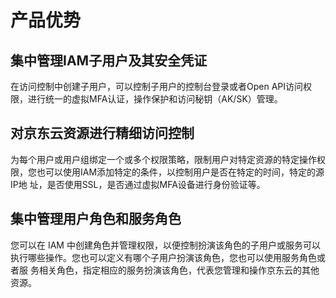 # 产品优势
## 集中管理IAM子用户及其安全凭证
 在访问控制中创建子用户，可以控制子用户的控制台登录或者Open API访问权限，进行统一的虚拟MFA认证，操作保护和访问秘钥（AK/SK）管理。
 ## 对京东云资源进行精细访问控制
 为每个用户或用户组绑定一个或多个权限策略，限制用户对特定资源的特定操作权限，您也可以使用IAM添加特定的条件，以控制用户是否在特定的时间，特定的源IP地
 址，是否使用SSL，是否通过虚拟MFA设备进行身份验证等。
 ## 集中管理用户角色和服务角色
 您可以在 IAM 中创建角色并管理权限，以便控制扮演该角色的子用户或服务可以执行哪些操作。您也可以定义有哪个子用户扮演该角色，您也可以使用服务角色或者服
 务相关角色，指定相应的服务扮演该角色，代表您管理和操作京东云的其他资源。

